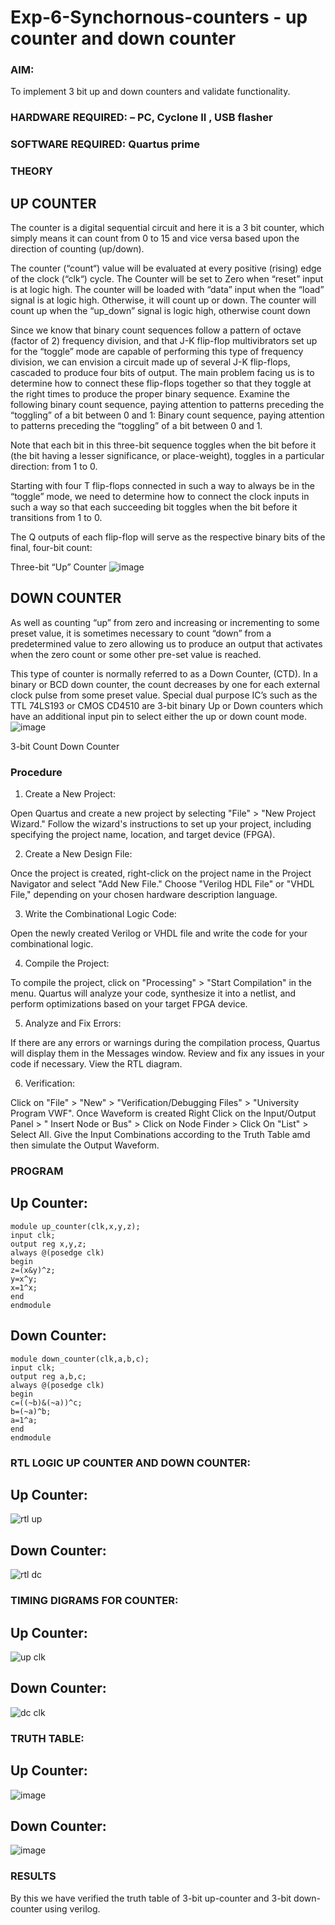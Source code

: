 # Exp-6-Synchornous-counters - up counter and down counter 
### AIM: 
To implement 3 bit up and down counters and validate  functionality.
### HARDWARE REQUIRED:  – PC, Cyclone II , USB flasher
### SOFTWARE REQUIRED:   Quartus prime
### THEORY 

## UP COUNTER 
The counter is a digital sequential circuit and here it is a 3 bit counter, which simply means it can count from 0 to 15 and vice versa based upon the direction of counting (up/down). 

The counter (“count“) value will be evaluated at every positive (rising) edge of the clock (“clk“) cycle.
The Counter will be set to Zero when “reset” input is at logic high.
The counter will be loaded with “data” input when the “load” signal is at logic high. Otherwise, it will count up or down.
The counter will count up when the “up_down” signal is logic high, otherwise count down

Since we know that binary count sequences follow a pattern of octave (factor of 2) frequency division, and that J-K flip-flop multivibrators set up for the “toggle” mode are capable of performing this type of frequency division, we can envision a circuit made up of several J-K flip-flops, cascaded to produce four bits of output.
The main problem facing us is to determine how to connect these flip-flops together so that they toggle at the right times to produce the proper binary sequence.
Examine the following binary count sequence, paying attention to patterns preceding the “toggling” of a bit between 0 and 1:
Binary count sequence, paying attention to patterns preceding the “toggling” of a bit between 0 and 1.

Note that each bit in this three-bit sequence toggles when the bit before it (the bit having a lesser significance, or place-weight), toggles in a particular direction: from 1 to 0.

Starting with four T flip-flops connected in such a way to always be in the “toggle” mode, we need to determine how to connect the clock inputs in such a way so that each succeeding bit toggles when the bit before it transitions from 1 to 0.

The Q outputs of each flip-flop will serve as the respective binary bits of the final, four-bit count:

Three-bit “Up” Counter
![image](https://user-images.githubusercontent.com/36288975/169644758-b2f4339d-9532-40c5-af40-8f4f8c942e2c.png)

## DOWN COUNTER 

As well as counting “up” from zero and increasing or incrementing to some preset value, it is sometimes necessary to count “down” from a predetermined value to zero allowing us to produce an output that activates when the zero count or some other pre-set value is reached.

This type of counter is normally referred to as a Down Counter, (CTD). In a binary or BCD down counter, the count decreases by one for each external clock pulse from some preset value. Special dual purpose IC’s such as the TTL 74LS193 or CMOS CD4510 are 3-bit binary Up or Down counters which have an additional input pin to select either the up or down count mode.
![image](https://user-images.githubusercontent.com/36288975/169644844-1a14e123-7228-4ed8-81a9-eb937dff4ac8.png)


3-bit Count Down Counter
### Procedure
1.	Create a New Project:

Open Quartus and create a new project by selecting "File" > "New Project Wizard." Follow the wizard's instructions to set up your project, including specifying the project name, location, and target device (FPGA).

2.	Create a New Design File:

Once the project is created, right-click on the project name in the Project Navigator and select "Add New File." Choose "Verilog HDL File" or "VHDL File," depending on your chosen hardware description language.

3.	Write the Combinational Logic Code:

Open the newly created Verilog or VHDL file and write the code for your combinational logic.

4.	Compile the Project:
 
To compile the project, click on "Processing" > "Start Compilation" in the menu. Quartus will analyze your code, synthesize it into a netlist, and perform optimizations based on
your target FPGA device.

5.	Analyze and Fix Errors:

If there are any errors or warnings during the compilation process, Quartus will display them in the Messages window. Review and fix any issues in your code if necessary. View the RTL diagram.

6.	Verification:

Click on "File" > "New" > "Verification/Debugging Files" > "University Program VWF". Once Waveform is created Right Click on the Input/Output Panel > " Insert Node or Bus" > Click on Node Finder > Click On "List" > Select All.
Give the Input Combinations according to the Truth Table amd then simulate the Output Waveform.


### PROGRAM 
## Up Counter:
```
module up_counter(clk,x,y,z);
input clk;
output reg x,y,z;
always @(posedge clk)
begin
z=(x&y)^z;
y=x^y;
x=1^x;
end
endmodule
```
## Down Counter:
```
module down_counter(clk,a,b,c);
input clk;
output reg a,b,c;
always @(posedge clk)
begin
c=((~b)&(~a))^c;
b=(~a)^b;
a=1^a;
end
endmodule
```

### RTL LOGIC UP COUNTER AND DOWN COUNTER:
## Up Counter:
![rtl up](https://github.com/23000285/Exp-7-Synchornous-counters-/assets/138970859/a4d394c8-1949-4d37-bb8b-915d983b996b)

## Down Counter:
![rtl dc](https://github.com/23000285/Exp-7-Synchornous-counters-/assets/138970859/494a12de-5a8e-4024-b676-0481f5120f08)

### TIMING DIGRAMS FOR COUNTER:
## Up Counter:
![up clk](https://github.com/23000285/Exp-7-Synchornous-counters-/assets/138970859/48a669ea-44b0-4c0f-8c5a-4f48345f01b7)

## Down Counter:
![dc clk](https://github.com/23000285/Exp-7-Synchornous-counters-/assets/138970859/54e49622-9b1b-46d6-a9ab-4e6246d991e2)

### TRUTH TABLE:
## Up Counter:
![image](https://github.com/23000285/Exp-7-Synchornous-counters-/assets/138970859/16c8cba7-6074-4265-af4b-2a5ff09dbd1d)

## Down Counter:
![image](https://github.com/23000285/Exp-7-Synchornous-counters-/assets/138970859/c824ede7-dfb7-49c8-9578-39595b56a341)

### RESULTS 
By this we have verified the truth table of 3-bit up-counter and 3-bit down-counter using verilog.
